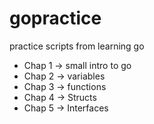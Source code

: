 # gopractice
practice scripts from learning go

- Chap 1 -> small intro to go
- Chap 2 -> variables
- Chap 3 -> functions
- Chap 4 -> Structs
- Chap 5 -> Interfaces